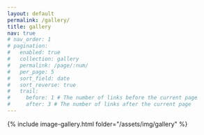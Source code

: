 ```yaml
---
layout: default
permalink: /gallery/
title: gallery
nav: true
# nav_order: 1
# pagination:
#   enabled: true
#   collection: gallery
#   permalink: /page/:num/
#   per_page: 5
#   sort_field: date
#   sort_reverse: true
#   trail:
#     before: 1 # The number of links before the current page
#     after: 3 # The number of links after the current page
---
```


{% include image-gallery.html folder="/assets/img/gallery" %}